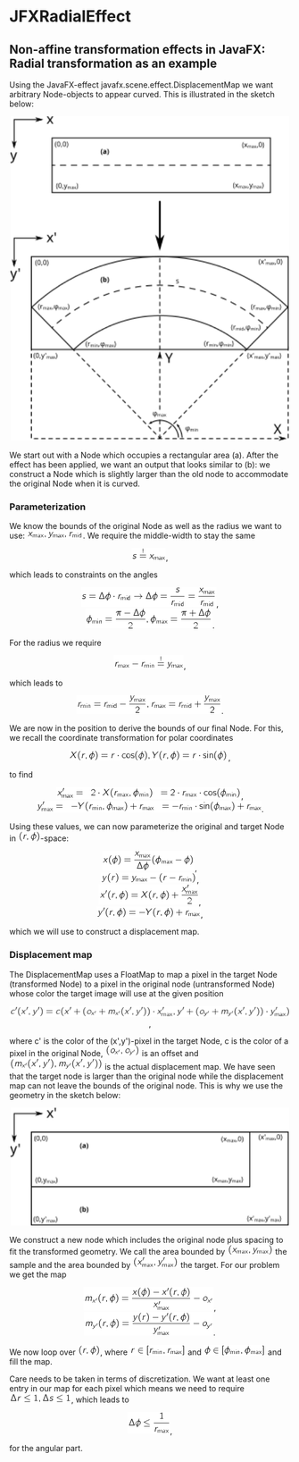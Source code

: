 # JFXRadialEffect
## Non-affine transformation effects in JavaFX: Radial transformation as an example

Using the JavaFX-effect javafx.scene.effect.DisplacementMap we want arbitrary
Node-objects to appear curved.
This is illustrated in the sketch below:
<div align="center">
<img src="img/parameterization.svg" alt="drawing" style="width: 500px;"/>
</div>

We start out with a Node which occupies a rectangular area (a).
After the effect has been applied, we want an output that looks similar to (b):
we construct a Node which is slightly larger than the old node to accommodate
the original Node when it is curved.

### Parameterization

We know the bounds of the original Node as well as the radius we want
to use: <img src="img/constraints.png" alt="drawing">.
We require the middle-width to stay the same
<div align="center"><img src="img/width_constraint.png" alt="drawing">,</div>

which leads to constraints on the angles
<div align="center"><img src="img/angular_constraint.png" alt="drawing">,</div>
<div align="center"><img src="img/angular_constraint_1.png" alt="drawing">.</div>

For the radius we require
<div align="center"><img src="img/height_constraint.png" alt="drawing">,</div>

which leads to
<div align="center"><img src="img/radial_constraint.png" alt="drawing">.</div>

We are now in the position to derive the bounds of our final Node.
For this, we recall the coordinate transformation for polar
coordinates
<div align="center"><img src="img/polar_coords.png" alt="drawing">,</div>

to find
<div align="center"><img src="img/image_bound_x.png" alt="drawing">,</div>
<div align="center"><img src="img/image_bound_y.png" alt="drawing">.</div>

Using these values, we can now parameterize the original and target Node in
<img src="img/r_phi.png" alt="drawing">-space:
<div align="center"><img src="img/x_parametrization.png" alt="drawing">,</div>
<div align="center"><img src="img/y_parameterization.png" alt="drawing">,</div>
<div align="center"><img src="img/xp_parametrization.png" alt="drawing">,</div>
<div align="center"><img src="img/yp_parameterization.png" alt="drawing">,</div>

which we will use to construct a displacement map.

### Displacement map

The DisplacementMap uses a FloatMap to map a pixel in the target Node
(transformed Node) to a pixel in the original node (untransformed Node) whose
color the target image will use at the given position
<div align="center"><img src="img/color_map.png" alt="drawing">,</div>

where c' is the color of the (x',y')-pixel in the target Node, c is the color
of a pixel in the original Node, <img src="img/offset.png" alt="drawing"> is
an offset and <img src="img/displacementmap.png" alt="drawing"> is the
actual displacement map.
We have seen that the target node is larger than the original node while the
displacement map can not leave the bounds of the original node.
This is why we use the geometry in the sketch below:
<div align="center"><img src="img/combined_node.svg" alt="drawing" style="width: 500px;"></div>

We construct a new node which includes the original node plus spacing to fit
the transformed geometry.
We call the area bounded by <img src="img/sample_bounds.png" alt="drawing">
the sample and the area bounded by <img src="img/target_bounds.png" alt="drawing">
the target.
For our problem we get the map
<div align="center"><img src="img/xmap.png" alt="drawing">,</div>
<div align="center"><img src="img/ymap.png" alt="drawing">.</div>

We now loop over <img src="img/r_phi.png" alt="drawing">, where <img src="img/rbounds.png" alt="drawing">
and <img src="img/phibounds.png" alt="drawing"> and fill the map.

Care needs to be taken in terms of discretization.
We want at least one entry in our map for each pixel which means we need to
require <img src="img/discretization_req.png" alt="drawing">, which leads to
<div align="center"><img src="img/angular_disc.png" alt="drawing">,</div>

for the angular part.
